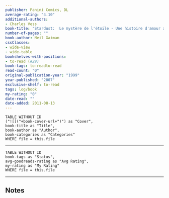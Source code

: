 ```yaml
---
publisher: Panini Comics, DL
average-rating: "4.10"
additional-authors:
- Charles Vess
book-title: "Stardust:  Le mystère de l'étoile - Une histoire d'amour au royame de Faerie"
number-of-pages: ""
book-author: Neil Gaiman
cssClasses:
- wide-view
- wide-table
bookshelves-with-positions:
- to-read (#29)
book-tags: to-readto-read
read-count: "0"
original-publication-year: "1999"
year-published: "2007"
exclusive-shelf: to-read
tags: log/book
my-rating: "0"
date-read: ""
date-added: 2011-08-13
---
```


```dataview
TABLE WITHOUT ID
("![]("+book-cover-url+")") as "Cover",
book-title as "Title",
book-author as "Author",
book-categories as "Categories"
WHERE file = this.file
```
---
```dataview
TABLE WITHOUT ID
book-tags as "Status",
avg-goodreads-rating as "Avg Rating",
my-rating as "My Rating"
WHERE file = this.file
```
---
## Notes


